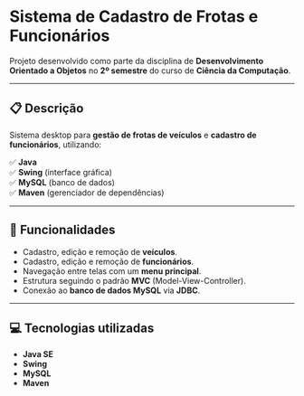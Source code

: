 # Sistema de Cadastro de Frotas e Funcionários

Projeto desenvolvido como parte da disciplina de **Desenvolvimento Orientado a Objetos** no **2º semestre** do curso de **Ciência da Computação**.

---

## 📋 Descrição

Sistema desktop para **gestão de frotas de veículos** e **cadastro de funcionários**, utilizando:

✅ **Java**  
✅ **Swing** (interface gráfica)  
✅ **MySQL** (banco de dados)  
✅ **Maven** (gerenciador de dependências)

---

## 🎯 Funcionalidades

- Cadastro, edição e remoção de **veículos**.  
- Cadastro, edição e remoção de **funcionários**.  
- Navegação entre telas com um **menu principal**.  
- Estrutura seguindo o padrão **MVC** (Model-View-Controller).  
- Conexão ao **banco de dados MySQL** via **JDBC**.  

---

## 💻 Tecnologias utilizadas

- **Java SE**  
- **Swing**  
- **MySQL**  
- **Maven**
